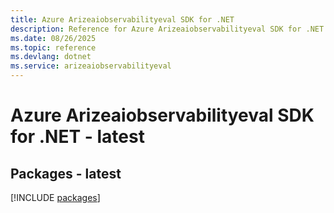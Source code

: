 ```yaml
---
title: Azure Arizeaiobservabilityeval SDK for .NET
description: Reference for Azure Arizeaiobservabilityeval SDK for .NET
ms.date: 08/26/2025
ms.topic: reference
ms.devlang: dotnet
ms.service: arizeaiobservabilityeval
---
```

# Azure Arizeaiobservabilityeval SDK for .NET - latest
## Packages - latest
[!INCLUDE [packages](arizeaiobservabilityeval-index.md)]